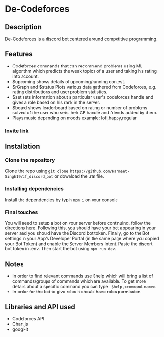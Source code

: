 # De-Codeforces
## Description
De-Codeforces is a discord bot centered around competitive programming.
## Features
* Codeforces commands that can recommend problems using ML algorithm which predicts the weak topics of a user and taking his rating into account.
* $upcoming shows details of upcoming/running contest.
* $rGraph and $status Plots various data gathered from Codeforces, e.g. rating distributions and user problem statistics.
* $set sets information about a particular user's codeforces handle and gives a role based on his rank in the server.
* $board shows leaderboard based on rating or number of problems solved of the user who sets their CF handle and friends added by them.
* Plays music depending on moods example: lofi,happy,regular
### Invite link

## Installation
### Clone the repository
Clone the repo using ``` git clone https://github.com/Harmeet-Singh19/cf_discord_bot ``` or download the .rar file.
### Installing dependencies
Install the dependencies by  typin ``` npm i ``` on your console
### Final touches
You will need to setup a bot on your server before continuing, follow the directions [here](https://github.com/reactiflux/discord-irc/wiki/Creating-a-discord-bot-&-getting-a-token). Following this, you should have your bot appearing in your server and you should have the Discord bot token. Finally, go to the Bot settings in your App's Developer Portal (in the same page where you copied your Bot Token) and enable the Server Members Intent.
Paste the discort bot token in .env. Then start the bot using ``` npm run dev ```.

## Notes
* In order to find relevant commands use $help which will bring a list of commands/groups of commands which are available. To get more details about a specific command you can type ``` $help,<command-name>```.
* In order for the bot to give roles it should have roles permission.

## Libraries and API used
* Codeforces API
* Chart.js
* googl-it


